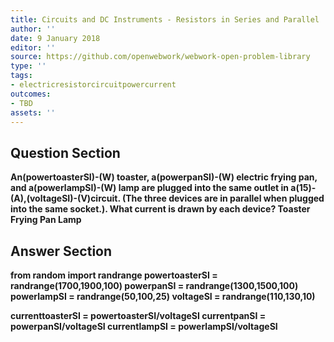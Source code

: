 ```yaml
---
title: Circuits and DC Instruments - Resistors in Series and Parallel
author: ''
date: 9 January 2018
editor: ''
source: https://github.com/openwebwork/webwork-open-problem-library
type: ''
tags:
- electricresistorcircuitpowercurrent
outcomes:
- TBD
assets: ''
---
```


## Question Section 

<b>
An(powertoasterSI)-(W) toaster, a(powerpanSI)-(W) electric frying pan, and a(powerlampSI)-(W) lamp are plugged into the same outlet in a(15)-(A),(voltageSI)-(V)circuit. (The three devices are in parallel when plugged into the same socket.). What current is drawn by each device?
Toaster
Frying Pan
Lamp



## Answer Section

from random import randrange
powertoasterSI = randrange(1700,1900,100)
powerpanSI = randrange(1300,1500,100)
powerlampSI = randrange(50,100,25)
voltageSI = randrange(110,130,10)

currenttoasterSI = powertoasterSI/voltageSI
currentpanSI = powerpanSI/voltageSI
currentlampSI = powerlampSI/voltageSI